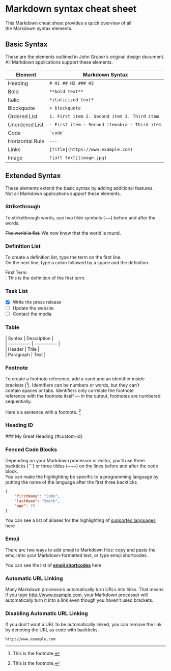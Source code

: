 # Markdown syntax cheat sheet

This Markdown cheat sheet provides a quick overview of all  
the Markdown syntax elements.

## Basic Syntax

These are the elements outlined in John Gruber’s original design document. All Markdown applications support these elements.

| Element         | Markdown Syntax                                  |
| --------------- | ------------------------------------------------ |
| Heading         | `# H1 ## H2 ### H3`                              |
| Bold            | `**bold text**`                                  |
| Italic          | `*italicized text*`                              |
| Blockquote      | `> blockquote`                                   |
| Ordered List    | ```1. First item 2. Second item 3. Third item``` |
| Unordered List  | `- First item - Second item<br> - Third item`    |
| Code            | `` `code` ``                                     |
| Horizontal Rule | `---`                                            |
| Links           | `[title](https://www.example.com)`               |
| Image           | `![alt text](image.jpg)`                         |

## Extended Syntax

These elements extend the basic syntax by adding additional features.  
Not all Markdown applications support these elements.

### **Strikethrough**

To strikethrough words, use two tilde symbols (~~) before and after the words.

~~The world is flat.~~ We now know that the world is round.

### **Definition List**

To create a definition list, type the term on the first line.  
On the next line, type a colon followed by a space and the definition.

First Term  
: This is the definition of the first term.

### **Task List**

- [x] Write the press release  
- [ ] Update the website  
- [ ] Contact the media

### **Table**

\| Syntax      \| Description \|  
\| ----------- \| ----------- \|  
\| Header      \| Title       \|  
\| Paragraph   \| Text        \|  

### **Footnote**

To create a footnote reference, add a caret and an identifier inside  
brackets ([^1]). Identifiers can be numbers or words, but they can’t  
contain spaces or tabs. Identifiers only correlate the footnote  
reference with the footnote itself — in the output, footnotes are numbered sequentially.

Here's a sentence with a footnote. [^1]  
[^1]: This is the footnote.

### **Heading ID**

\### My Great Heading {#custom-id}

### **Fenced Code Blocks**

Depending on your Markdown processor or editor, you’ll use three backticks (```) or three tildes (~~~) on the lines before and after the code block.  
You can make the highlighting be specific to a programming language by putting the name of the language after the first three backticks

```json
{
    "firstName": "John",
    "lastName": "Smith",
    "age": 25
}
```

You can see a list of aliases for the highlighting of [supported languages](\fenced_code_blocks_languages.md) here

### **Emoji**

There are two ways to add emoji to Markdown files: copy and paste the emoji into your Markdown-formatted text, or type emoji shortcodes.

You can see the list of [__emoji shortcodes__](OTHER\emoji.md) here.

### **Automatic URL Linking**

Many Markdown processors automatically turn URLs into links. That means if you type <http://www.example.com>, your Markdown processor will  automatically turn it into a link even though you haven’t used brackets.

### **Disabling Automatic URL Linking**

If you don’t want a URL to be automatically linked, you can remove the link by denoting the URL as code with backticks.

`http://www.example.com`
